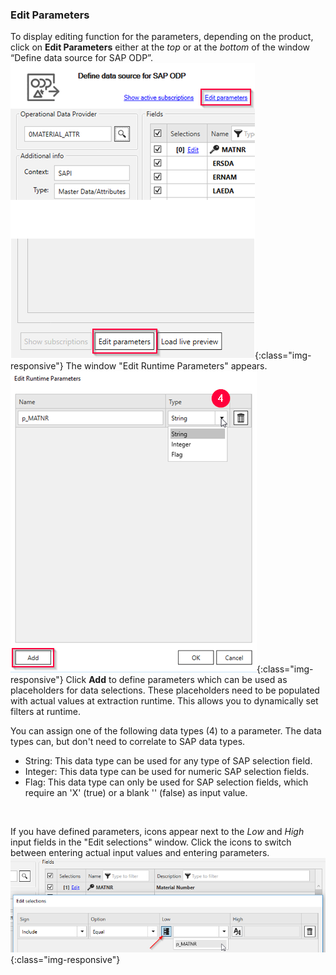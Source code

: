 ### Edit Parameters <br/>
To display editing function for the parameters, depending on the product, click on **Edit Parameters** either at the *top* or at the *bottom* of the window “Define data source for SAP ODP”. <br/>
![ODP Edit parameters](/img/content/odp/odp-settings-edit-parameters1.png){:class="img-responsive"}
The window "Edit Runtime Parameters" appears.
![ODP Add parameters](/img/content/odp/odp-settings-add-parameters.png){:class="img-responsive"}
Click **Add** to define parameters which can be used as placeholders for data selections. These placeholders need to be populated with actual values at extraction runtime.
This allows you to dynamically set filters at runtime.

You can assign one of the following data types (4) to a parameter. The data types can, but don't need to correlate to SAP data types. 
- String: This data type can be used for any type of SAP selection field.
- Integer: This data type can be used for numeric SAP selection fields.
- Flag: This data type can only be used for SAP selection fields, which require an 'X'&nbsp;(true) or a blank ''&nbsp;(false) as input value.
<br>

If you have defined parameters, icons appear next to the *Low* and *High* input fields in the "Edit selections" window. 
Click the icons to switch between entering actual input values and entering parameters.
<br>
![ODP Selection With Parameters](/img/content/odp/odp-selection-with-parameters.png){:class="img-responsive"}

